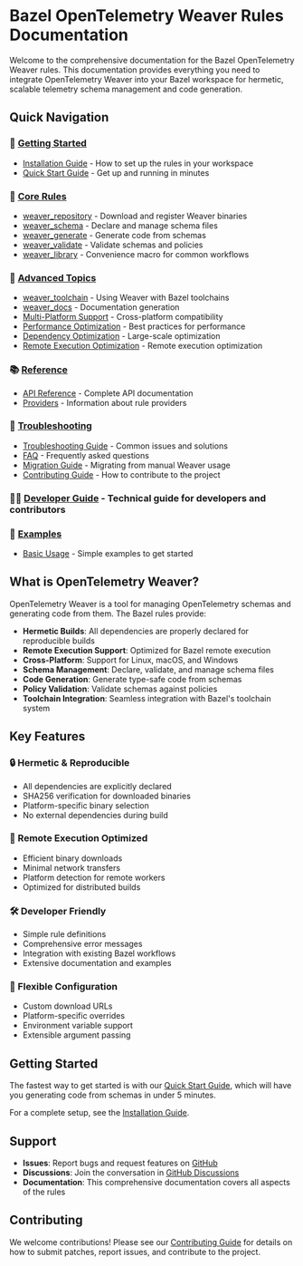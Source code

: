 # Bazel OpenTelemetry Weaver Rules Documentation

Welcome to the comprehensive documentation for the Bazel OpenTelemetry Weaver rules. This documentation provides everything you need to integrate OpenTelemetry Weaver into your Bazel workspace for hermetic, scalable telemetry schema management and code generation.

## Quick Navigation

### 🚀 [Getting Started](getting-started/)
- [Installation Guide](getting-started/installation.md) - How to set up the rules in your workspace
- [Quick Start Guide](getting-started/quick_start.md) - Get up and running in minutes

### 🔧 [Core Rules](core-rules/)
- [weaver_repository](core-rules/weaver_repository.md) - Download and register Weaver binaries
- [weaver_schema](core-rules/weaver_schema.md) - Declare and manage schema files
- [weaver_generate](core-rules/weaver_generate.md) - Generate code from schemas
- [weaver_validate](core-rules/weaver_validate.md) - Validate schemas and policies
- [weaver_library](core-rules/weaver_library.md) - Convenience macro for common workflows

### 🚀 [Advanced Topics](advanced-topics/)
- [weaver_toolchain](advanced-topics/weaver_toolchain.md) - Using Weaver with Bazel toolchains
- [weaver_docs](advanced-topics/weaver_docs.md) - Documentation generation
- [Multi-Platform Support](advanced-topics/multi_platform_support.md) - Cross-platform compatibility
- [Performance Optimization](advanced-topics/performance_optimization.md) - Best practices for performance
- [Dependency Optimization](advanced-topics/dependency_optimization.md) - Large-scale optimization
- [Remote Execution Optimization](advanced-topics/remote_execution_optimization.md) - Remote execution optimization

### 📚 [Reference](reference/)
- [API Reference](reference/api_reference.md) - Complete API documentation
- [Providers](reference/providers.md) - Information about rule providers

### 🔧 [Troubleshooting](troubleshooting/)
- [Troubleshooting Guide](troubleshooting/troubleshooting.md) - Common issues and solutions
- [FAQ](troubleshooting/faq.md) - Frequently asked questions
- [Migration Guide](troubleshooting/migration_guide.md) - Migrating from manual Weaver usage
- [Contributing Guide](troubleshooting/contributing.md) - How to contribute to the project

### 👨‍💻 [Developer Guide](developer-guide.md) - Technical guide for developers and contributors

### 📖 [Examples](examples/)
- [Basic Usage](examples/basic_usage.md) - Simple examples to get started

## What is OpenTelemetry Weaver?

OpenTelemetry Weaver is a tool for managing OpenTelemetry schemas and generating code from them. The Bazel rules provide:

- **Hermetic Builds**: All dependencies are properly declared for reproducible builds
- **Remote Execution Support**: Optimized for Bazel remote execution
- **Cross-Platform**: Support for Linux, macOS, and Windows
- **Schema Management**: Declare, validate, and manage schema files
- **Code Generation**: Generate type-safe code from schemas
- **Policy Validation**: Validate schemas against policies
- **Toolchain Integration**: Seamless integration with Bazel's toolchain system

## Key Features

### 🔒 Hermetic & Reproducible
- All dependencies are explicitly declared
- SHA256 verification for downloaded binaries
- Platform-specific binary selection
- No external dependencies during build

### 🚀 Remote Execution Optimized
- Efficient binary downloads
- Minimal network transfers
- Platform detection for remote workers
- Optimized for distributed builds

### 🛠️ Developer Friendly
- Simple rule definitions
- Comprehensive error messages
- Integration with existing Bazel workflows
- Extensive documentation and examples

### 🔧 Flexible Configuration
- Custom download URLs
- Platform-specific overrides
- Environment variable support
- Extensible argument passing

## Getting Started

The fastest way to get started is with our [Quick Start Guide](getting-started/quick_start.md), which will have you generating code from schemas in under 5 minutes.

For a complete setup, see the [Installation Guide](getting-started/installation.md).

## Support

- **Issues**: Report bugs and request features on [GitHub](https://github.com/open-telemetry/weaver)
- **Discussions**: Join the conversation in [GitHub Discussions](https://github.com/open-telemetry/weaver/discussions)
- **Documentation**: This comprehensive documentation covers all aspects of the rules

## Contributing

We welcome contributions! Please see our [Contributing Guide](troubleshooting/contributing.md) for details on how to submit patches, report issues, and contribute to the project. 